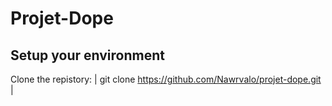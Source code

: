 # Projet-Dope
## Setup your environment
Clone the repistory:
| git clone https://github.com/Nawrvalo/projet-dope.git |

